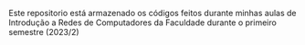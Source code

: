 Este repositorio está armazenado os códigos feitos durante minhas aulas de Introdução a Redes de Computadores da Faculdade durante o primeiro semestre (2023/2)